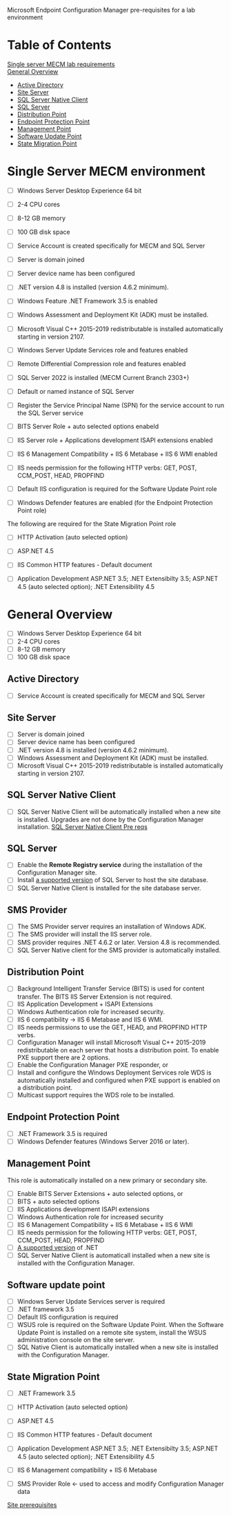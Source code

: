 Microsoft Endpoint Configuration Manager pre-requisites for a lab environment

# Table of Contents
[Single server MECM lab requirements](#Single-server-MECM-environment)  
[General Overview](#General-Overview)  
- [Active Directory](#active-directory)
- [Site Server](#site-server)
- [SQL Server Native Client](#sql-server-native-client)
- [SQL Server](#sql-server)
- [Distribution Point](#distribution-point)
- [Endpoint Protection Point](#endpoint-protection-point)
- [Management Point](#management-point)
- [Software Update Point](#software-update-point)
- [State Migration Point](#state-migration-point)

# Single Server MECM environment
- [ ] Windows Server Desktop Experience 64 bit
- [ ] 2-4 CPU cores
- [ ] 8-12 GB memory
- [ ] 100 GB disk space

- [ ] Service Account is created specifically for MECM and SQL Server

- [ ] Server is domain joined
- [ ] Server device name has been configured
- [ ] .NET version 4.8 is installed (version 4.6.2 minimum).
- [ ] Windows Feature .NET Framework 3.5 is enabled
- [ ] Windows Assessment and Deployment Kit (ADK) must be installed.
- [ ] Microsoft Visual C++ 2015-2019 redistributable  is installed automatically starting in version 2107.
- [ ] Windows Server Update Services role and features enabled
- [ ] Remote Differential Compression role and features enabled

- [ ] SQL Server 2022 is installed (MECM Current Branch 2303+)
- [ ] Default or named instance of SQL Server
- [ ] Register the Service Principal Name (SPN) for the service account to run the SQL Server service

- [ ] BITS Server Role + auto selected options enabeld

- [ ] IIS Server role + Applications development ISAPI extensions enabled
- [ ] IIS 6 Management Compatibility + IIS 6 Metabase + IIS 6 WMI enabled
- [ ] IIS needs permission for the following HTTP verbs: GET, POST, CCM_POST, HEAD, PROPFIND
- [ ] Default IIS configuration is required for the Software Update Point role

- [ ] Windows Defender features are enabled (for the Endpoint Protection Point role)

The following are required for the State Migration Point role
- [ ] HTTP Activation (auto selected option)
- [ ] ASP.NET 4.5
- [ ] IIS Common HTTP features - Default document
- [ ] Application Development ASP.NET 3.5; .NET Extensibilty 3.5; ASP.NET 4.5 (auto selected option); .NET Extensibility 4.5




# General Overview
- [ ] Windows Server Desktop Experience 64 bit
- [ ] 2-4 CPU cores
- [ ] 8-12 GB memory
- [ ] 100 GB disk space

## Active Directory
- [ ] Service Account is created specifically for MECM and SQL Server

## Site Server
- [ ] Server is domain joined
- [ ] Server device name has been configured
- [ ] .NET version 4.8 is installed (version 4.6.2 minimum).
- [ ] Windows Assessment and Deployment Kit (ADK) must be installed.
- [ ] Microsoft Visual C++ 2015-2019 redistributable  is installed automatically starting in version 2107.

## SQL Server Native Client
- [ ] SQL Server Native Client will be automatically installed when a new site is installed. Upgrades are not done by the Configuration Manager installation. [SQL Server Native Client Pre reqs](https://learn.microsoft.com/en-us/mem/configmgr/core/servers/deploy/install/list-of-prerequisite-checks#sql-server-native-client)

## SQL Server
- [ ] Enable the **Remote Registry service** during the installation of the Configuration Manager site.
- [ ] Install [a supported version](https://learn.microsoft.com/en-us/mem/configmgr/core/plan-design/configs/support-for-sql-server-versions) of SQL Server to host the site database.
- [ ] SQL Server Native Client is installed for the site database server. 

## SMS Provider
- [ ] The SMS Provider server requires an installation of Windows ADK.
- [ ] The SMS provider will install the IIS server role.
- [ ] SMS provider requires .NET 4.6.2 or later. Version 4.8 is recommended.
- [ ] SQL Server Native client for the SMS provider is automatically installed.

## Distribution Point
- [ ] Background Intelligent Transfer Service (BITS) is used for content transfer. The BITS IIS Server Extension is not required.
- [ ] IIS Application Development + ISAPI Extensions
- [ ] Windows Authentication role for increased security.
- [ ] IIS 6 compatibility -> IIS 6 Metabase and IIS 6 WMI.
- [ ] IIS needs permissions to use the GET, HEAD, and PROPFIND HTTP verbs.
- [ ] Configuration Manager will install Microsoft Visual C++ 2015-2019 redistributable on each server that hosts a distribution point.
To enable PXE support there are 2 options.
- [ ] Enable the Configuration Manager PXE responder, or
- [ ] Install and configure the Windows Deployment Services role
WDS is automatically installed and configured when PXE support is enabled on a distribution point.  
- [ ] Multicast support requires the WDS role to be installed.

## Endpoint Protection Point
- [ ] .NET Framework 3.5 is required
- [ ] Windows Defender features (Windows Server 2016 or later).

## Management Point
This role is automatically installed on a new primary or secondary site.
- [ ] Enable BITS Server Extensions + auto selected options, or
- [ ] BITS + auto selected options
- [ ] IIS Applications development ISAPI extensions
- [ ] Windows Authentication role for increased security
- [ ] IIS 6 Management Compatibility + IIS 6 Metabase + IIS 6 WMI
- [ ] IIS needs permission for the following HTTP verbs: GET, POST, CCM_POST, HEAD, PROPFIND
- [ ] [A supported version](https://learn.microsoft.com/en-us/mem/configmgr/core/plan-design/configs/site-and-site-system-prerequisites#net-version-requirements) of .NET
- [ ] SQL Server Native Client is automaticall installed when a new site is installed with the Configuration Manager.

## Software update point
- [ ] Windows Server Update Services server is required
- [ ] .NET framework 3.5
- [ ] Default IIS configuration is required
- [ ] WSUS role is required on the Software Update Point.
When the Software Update Point is installed on a remote site system, install the WSUS administration console on the site server.
- [ ] SQL Native Client is automatically installed when a new site is installed with the Configuration Manager.

## State Migration Point
- [ ] .NET Framework 3.5
- [ ] HTTP Activation (auto selected option)
- [ ] ASP.NET 4.5
- [ ] IIS Common HTTP features - Default document
- [ ] Application Development ASP.NET 3.5; .NET Extensibilty 3.5; ASP.NET 4.5 (auto selected option); .NET Extensibility 4.5
- [ ] IIS 6 Management compatibility + IIS 6 Metabase










- [ ] SMS Provider Role <- used to access and modify Configuration Manager data

[Site prerequisites](https://learn.microsoft.com/en-us/mem/configmgr/core/plan-design/configs/site-and-site-system-prerequisites)